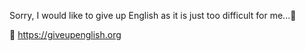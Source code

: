 Sorry, I would like to give up English as it is just too difficult for me...🤪

🔗 https://giveupenglish.org